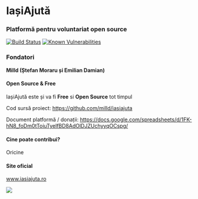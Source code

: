 # IașiAjută
### Platformă pentru voluntariat open source

[![Build Status](https://travis-ci.org/milld/iasiajuta.svg?branch=master)](https://travis-ci.org/milld/iasiajuta)
[![Known Vulnerabilities](https://snyk.io/test/github/milld/iasiajuta/badge.svg)](https://snyk.io/test/github/milld/iasiajuta)

### Fondatori

**Milld (Ștefan Moraru și Emilian Damian)**

#### Open Source & Free

IașiAjută este și va fi **Free** si **Open Source** tot timpul

Cod sursă proiect: https://github.com/milld/iasiajuta

Document platformă / donații: https://docs.google.com/spreadsheets/d/1FK-hN8_foDm0tToiuTyelfBD8AdOlDJZUchyyqOCspg/

#### Cine poate contribui?

Oricine

#### Site oficial

www.iasiajuta.ro

![](http://blog.mgechev.com/images/open-source/logo.png)
